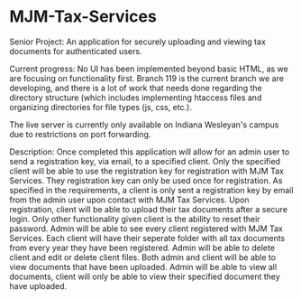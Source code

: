 # MJM-Tax-Services
Senior Project: An application for securely uploading and viewing tax documents for authenticated users.

Current progress: No UI has been implemented beyond basic HTML, as we are focusing on functionality first. Branch 119 is the current branch we are developing, and there is a lot of work that needs done regarding the directory structure (which includes implementing htaccess files and organizing directories for file types (js, css, etc.).

The live server is currently only available on Indiana Wesleyan's campus due to restrictions on port forwarding.

Description: Once completed this application will allow for an admin user to send a registration key, via email, to a specified client. Only the specified client will be able to use the registration key for registration with MJM Tax Services. They registration key can only be used once for registration. As specified in the requirements, a client is only sent a registration key by email from the admin user upon contact with MJM Tax Services. Upon registration, client will be able to upload their tax documents after a secure login. Only other functionality given client is the ability to reset their password. Admin will be able to see every client registered with MJM Tax Services. Each client will have their seperate folder with all tax documents from every year they have been registered. Admin will be able to delete client and edit or delete client files. Both admin and client will be able to view documents that have been uploaded. Admin will be able to view all documents, client will only be able to view their specified document they have uploaded.
